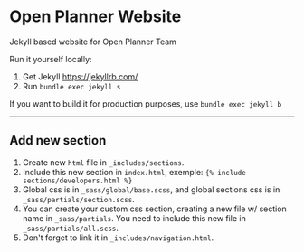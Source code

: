 # Open Planner Website 

Jekyll based website for Open Planner Team

Run it yourself locally:
 1. Get Jekyll https://jekyllrb.com/
 2. Run `bundle exec jekyll s`
 
If you want to build it for production purposes, use `bundle exec jekyll b`

---
## Add new section

1. Create new `html` file in `_includes/sections`.
2. Include this new section in `index.html`, exemple: `{% include sections/developers.html %}`
3. Global css is in `_sass/global/base.scss`, and global sections css is in `_sass/partials/section.scss`.
4. You can create your custom css section, creating a new file w/ section name in `_sass/partials`. You need to include this new file in `_sass/partials/all.scss`.
5. Don't forget to link it in `_includes/navigation.html`.

